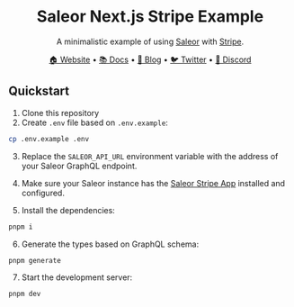 <div align="center">
  <h1>Saleor Next.js Stripe Example</h1>
</div>

<div align="center">
  <p>A minimalistic example of using <a href="https://github.com/saleor/saleor">Saleor</a> with <a href="https://stripe.com">Stripe</a>.</p>
</div>

<div align="center">
  <a href="https://saleor.io/">🏠 Website</a>
  <span> • </span>
  <a href="https://docs.saleor.io/docs/3.x/">📚 Docs</a>
  <span> • </span>
  <a href="https://saleor.io/blog/">📰 Blog</a>
  <span> • </span>
  <a href="https://twitter.com/getsaleor">🐦 Twitter</a>
  <span> • </span>
  <a href="https://discord.gg/H52JTZAtSH">💬 Discord</a>
</div>

## Quickstart

1. Clone this repository
2. Create `.env` file based on `.env.example`:

```bash
cp .env.example .env
```

3. Replace the `SALEOR_API_URL` environment variable with the address of your Saleor GraphQL endpoint.

4. Make sure your Saleor instance has the [Saleor Stripe App](https://stripe.saleor.app/) installed and configured.

5. Install the dependencies:

```bash
pnpm i
```

6. Generate the types based on GraphQL schema:

```bash
pnpm generate
```

7. Start the development server:

```bash
pnpm dev
```
